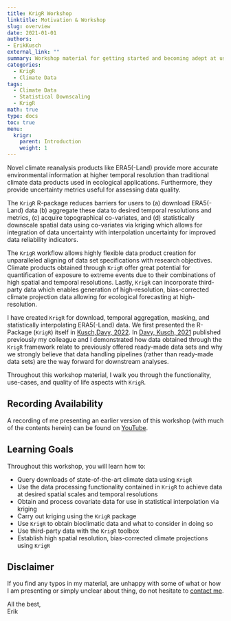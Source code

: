 ```yaml
---
title: KrigR Workshop
linktitle: Motivation & Workshop
slug: overview
date: 2021-01-01
authors:
- ErikKusch
external_link: ""
summary: Workshop material for getting started and becoming adept at using the `R` Package `KrigR`.
categories:
  - KrigR
  - Climate Data
tags:
  - Climate Data
  - Statistical Downscaling
  - KrigR
math: true
type: docs
toc: true 
menu:
  krigr:
    parent: Introduction
    weight: 1
---
```


Novel climate reanalysis products like ERA5(-Land) provide more accurate environmental information at higher temporal resolution than traditional climate data products used in ecological applications. Furthermore, they provide uncertainty metrics useful for assessing data quality.

The `KrigR` R-package reduces barriers for users to (a) download ERA5(-Land) data (b) aggregate these data to desired temporal resolutions and metrics, (c) acquire topographical co-variates, and (d) statistically downscale spatial data using co-variates via kriging which allows for integration of data uncertainty with interpolation uncertainty for improved data reliability indicators.

The `KrigR` workflow allows highly flexible data product creation for unparalleled aligning of data set specifications with research objectives. Climate products obtained through `KrigR` offer great potential for quantification of exposure to extreme events due to their combinations of high spatial and temporal resolutions. Lastly, `KrigR` can incorporate third-party data which enables generation of high-resolution, bias-corrected climate projection data allowing for ecological forecasting at high-resolution.

I have created `KrigR` for download, temporal aggregation, masking, and statistically interpolating ERA5(-Land) data. We first presented the R-Package (`KrigR`) itself in [Kusch,Davy, 2022](https://doi.org/10.1088/1748-9326/ac48b3). In [Davy, Kusch, 2021](https://doi.org/10.1088/1748-9326/ac39bf) published previously my colleague and I demonstrated how data obtained through the `KrigR` framework relate to previously offered ready-made data sets and why we strongly believe that data handling pipelines (rather than ready-made data sets) are the way forward for downstream analyses.

Throughout this workshop material, I walk you through the functionality, use-cases, and quality of life aspects with `KrigR`.


## Recording Availability
A recording of me presenting an earlier version of this workshop (with much of the contents herein) can be found on [YouTube](https://www.youtube.com/watch?v=wwb107L4wVw&ab_channel=ErikKusch).

## Learning Goals

Throughout this workshop, you will learn how to:  

- Query downloads of state-of-the-art climate data using `KrigR`  
- Use the data processing functionality contained in `KrigR` to achieve data at desired spatial scales and temporal resolutions  
- Obtain and process covariate data for use in statistical interpolation via kriging  
- Carry out kriging using the `KrigR` package  
- Use `KrigR` to obtain bioclimatic data and what to consider in doing so  
- Use third-party data with the `KrigR` toolbox  
- Establish high spatial resolution, bias-corrected climate projections using `KrigR`


## Disclaimer

If you find any typos in my material, are unhappy with some of what or how I am presenting or simply unclear about thing, do not hesitate to [contact me](/about/#contact).

All the best,  
Erik
